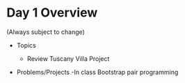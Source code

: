 # Day 1 Overview

(Always subject to change)

- Topics
  - Review Tuscany Villa Project
  
- Problems/Projects
  -In class Bootstrap pair programming
